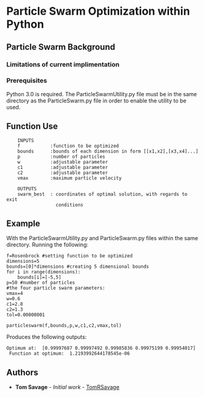 # Particle Swarm Optimization within Python

## Particle Swarm Background


### Limitations of current implimentation

### Prerequisites

Python 3.0 is required. The ParticleSwarmUtility.py file must be in the same directory as the ParticleSwarm.py file in order to enable the utility to be used.

## Function Use
``` 
    INPUTS
    f           :function to be optimized
    bounds      :bounds of each dimension in form [[x1,x2],[x3,x4]...]
    p           :number of particles
    w           :adjustable parameter
    c1          :adjustable parameter
    c2          :adjustable parameter
    vmax        :maximum particle velocity
    
    OUTPUTS
    swarm_best  : coordinates of optimal solution, with regards to exit
                  conditions
```

## Example

With the ParticleSwarmUtility.py and ParticleSwarm.py files within the same directory.
Running the following:
```
f=Rosenbrock #setting function to be optimized
dimensions=5
bounds=[0]*dimensions #creating 5 dimensional bounds
for i in range(dimensions):
    bounds[i]=[-5,5]
p=50 #number of particles
#the four particle swarm parameters:
vmax=4
w=0.6 
c1=2.8
c2=1.3
tol=0.00000001

particleswarm(f,bounds,p,w,c1,c2,vmax,tol)

```
Produces the following outputs:
```
Optimum at:  [0.99997687 0.99997492 0.99985836 0.99975199 0.99954017]
 Function at optimum:  1.2193992644178545e-06

```

 


    
## Authors

* **Tom Savage** - *Initial work* - [TomRSavage](https://github.com/TomRSavage)
